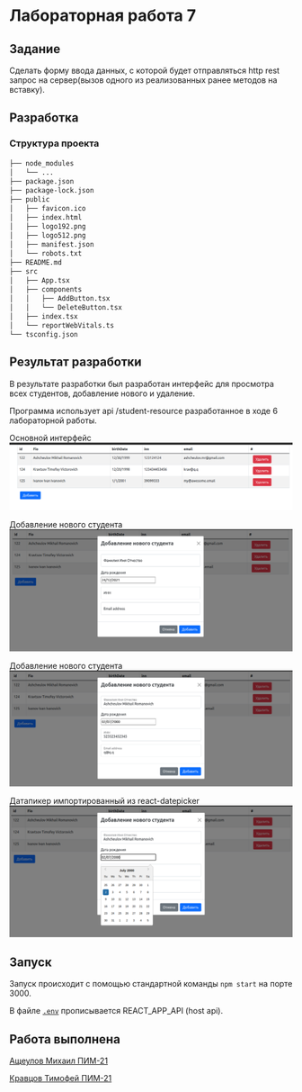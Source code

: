 # Лабораторная работа 7

## Задание

Сделать форму ввода данных, с которой будет отправляться http rest 
запрос на сервер(вызов одного из реализованных ранее методов на вставку).

## Разработка

### Структура проекта
```
├── node_modules
│   └── ...
├── package.json
├── package-lock.json
├── public
│   ├── favicon.ico
│   ├── index.html
│   ├── logo192.png
│   ├── logo512.png
│   ├── manifest.json
│   └── robots.txt
├── README.md
├── src
│   ├── App.tsx
│   ├── components
│   │   ├── AddButton.tsx
│   │   └── DeleteButton.tsx
│   ├── index.tsx
│   └── reportWebVitals.ts
└── tsconfig.json

```

## Результат разработки

В результате разработки был разработан интерфейс для просмотра всех студентов, добавление нового и удаление.

Программа использует api /student-resource разработанное в ходе 6 лабораторной работы.

Основной интерфейс
<img src="main.png">

Добавление нового студента
<img src="add.png" alt="error">

Добавление нового студента
<img src="addFilled.png" alt="error">

Датапикер импортированный из react-datepicker 
<img src="datePicker.png" alt="error">

## Запуск

Запуск происходит с помощью стандартной команды 
``
npm start
``
на порте 3000. 

В файле [`.env`](/.env) прописывается REACT_APP_API (host api).

## Работа выполнена

[Ащеулов Михаил ПИМ-21](https://github.com/VergiliusAW)

[Кравцов Тимофей ПИМ-21](https://vk.com/timofeykrav)